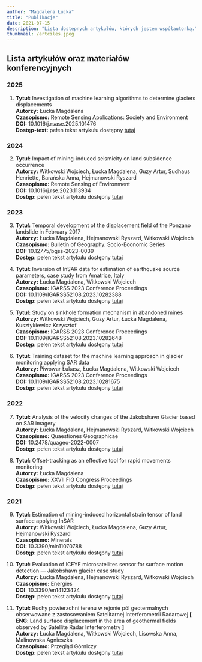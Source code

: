 ```yaml
---
author: "Magdalena Łucka"
title: "Publikacje"
date: 2021-07-15
description: "Lista dostepnych artykułów, których jestem współautorką."
thumbnail: /artciles.jpeg
---
```


## Lista artykułów oraz materiałów konferencyjnych

### 2025

1.	**Tytuł:** Investigation of machine learning algorithms to determine glaciers displacements\
	**Autorzy:** Łucka Magdalena\
	**Czasopismo:** Remote Sensing Applications: Society and Environment\
	**DOI:** 10.1016/j.rsase.2025.101476\
	**Dostęp-text:** pełen tekst artykułu dostępny [tutaj](https://www.sciencedirect.com/science/article/pii/S2352938525000291)

### 2024

2.	**Tytuł:** Impact of mining-induced seismicity on land subsidence occurrence\
	**Autorzy:** Witkowski Wojciech, Łucka Magdalena, Guzy Artur, Sudhaus Henriette, Barańska Anna, Hejmanowski Ryszard\
	**Czasopismo:** Remote Sensing of Environment\
	**DOI:** 10.1016/j.rse.2023.113934\
	**Dostęp:** pełen tekst artykułu dostępny [tutaj](https://www.sciencedirect.com/science/article/pii/S0034425723004868)


### 2023

3.	**Tytuł:** Temporal development of the displacement field of the Ponzano landslide in February 2017\
	**Autorzy:** Łucka Magdalena, Hejmanowski Ryszard, Witkowski Wojciech\
	**Czasopismo:** Bulletin of Geography. Socio-Economic Series\
	**DOI:** 10.12775/bgss-2023-0039\
	**Dostęp:** pełen tekst artykułu dostępny [tutaj](https://apcz.umk.pl/BGSS/article/view/46868)
	
4.	**Tytuł:** Inversion of InSAR data for estimation of earthquake source parameters, case study from Amatrice, Italy\
	**Autorzy:** Łucka Magdalena, Witkowski Wojciech\
	**Czasopismo:**  IGARSS 2023 Conference Proceedings\
	**DOI:** 10.1109/IGARSS52108.2023.10282388\
	**Dostęp:** pełen tekst artykułu dostępny [tutaj](https://ieeexplore.ieee.org/document/10282388)
	
5.	**Tytuł:** Study on sinkhole formation mechanism in abandoned mines\
	**Autorzy:** Witkowski Wojciech, Guzy Artur, Łucka Magdalena, Kusztykiewicz Krzysztof\
	**Czasopismo:** IGARSS 2023 Conference Proceedings\
	**DOI:** 10.1109/IGARSS52108.2023.10282648\
	**Dostęp:** pełen tekst artykułu dostępny [tutaj](https://ieeexplore.ieee.org/document/10282648)
	
6.	**Tytuł:** Training dataset for the machine learning approach in glacier monitoring applying SAR data\
	**Autorzy:** Piwowar Łukasz, Łucka Magdalena, Witkowski Wojciech\
	**Czasopismo:** IGARSS 2023 Conference Proceedings\
	**DOI:** 10.1109/IGARSS52108.2023.10281675\
	**Dostęp:** pełen tekst artykułu dostępny [tutaj](https://ieeexplore.ieee.org/document/10281675)

### 2022

7.	**Tytuł:** Analysis of the velocity changes of the Jakobshavn Glacier based on SAR imagery\
	**Autorzy:** Łucka Magdalena, Hejmanowski Ryszard, Witkowski Wojciech\
	**Czasopismo:** Quaestiones Geographicae\
	**DOI:** 10.2478/quageo-2022-0007\
	**Dostęp:** pełen tekst artykułu dostępny [tutaj](https://sciendo.com/article/10.2478/quageo-2022-0007)

8.	**Tytuł:** Offset-tracking as an effective tool for rapid movements monitoring\
	**Autorzy:** Łucka Magdalena\
	**Czasopismo:** XXVII FIG Congress Proceedings\
	**Dostęp:** pełen tekst artykułu dostępny [tutaj](https://www.fig.net/resources/proceedings/fig_proceedings/fig2022/papers/ts01a/TS01A_Lukosz_11622.pdf)


### 2021

9.	**Tytuł:** Estimation of mining-induced horizontal strain tensor of land surface applying InSAR\
	**Autorzy:** Witkowski Wojciech, Łucka Magdalena, Guzy Artur, Hejmanowski Ryszard\
	**Czasopismo:** Minerals\
	**DOI:** 10.3390/min11070788\
	**Dostęp:** pełen tekst artykułu dostępny [tutaj](https://www.mdpi.com/2075-163X/11/7/788/pdf)
	
10.	**Tytuł:** Evaluation of ICEYE microsatellites sensor for surface motion detection — Jakobshavn glacier case study\
	**Autorzy:** Łucka Magdalena, Hejmanowski Ryszard, Witkowski Wojciech\
	**Czasopismo:** Energies\
	**DOI:** 10.3390/en14123424\
	**Dostęp:** pełen tekst artykułu dostępny [tutaj](https://www.mdpi.com/1996-1073/14/12/3424/pdf)
	
11.	**Tytuł:** Ruchy powierzchni terenu w rejonie pól geotermalnych obserwowane z zastosowaniem Satelitarnej Interferometrii Radarowej **[ ENG**: Land surface displacement in the area of geothermal fields observed by Satellite Radar Interferometry **]**\
	**Autorzy:** Łucka Magdalena, Witkowski Wojciech, Lisowska Anna, Malinowska Agnieszka\
	**Czasopismo:** Przegląd Górniczy\
	**Dostęp:** pełen tekst artykułu dostępny [tutaj](https://sitg.pl/services/przeglad-gorniczy-4-6-2021/)
